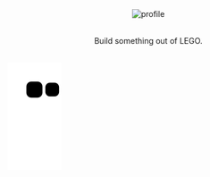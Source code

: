 <div align="center">
 <img src="https://raw.githubusercontent.com/sebastianjnuwu/sebastianjnuwu/d864300df6e07477d3912a155433711750bf6bee/imagens/dazai.png" alt="profile"/>
</div>
<br>
 <p align="center">
 <smail>Build something out of LEGO.<smail>
 </p>
<br>
<img alt="little snake" src="https://github.com/sebastianjnuwu/sebastianjnuwu/blob/output/github-contribution-grid-snake.svg"/>